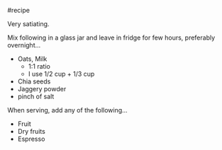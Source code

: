 #recipe 

Very satiating.

Mix following in a glass jar and leave in fridge for few hours, preferably overnight...
- Oats, Milk
	- 1:1 ratio
	- I use 1/2 cup + 1/3 cup
- Chia seeds
- Jaggery powder
- pinch of salt

When serving, add any of the following... 
- Fruit
- Dry fruits
- Espresso
